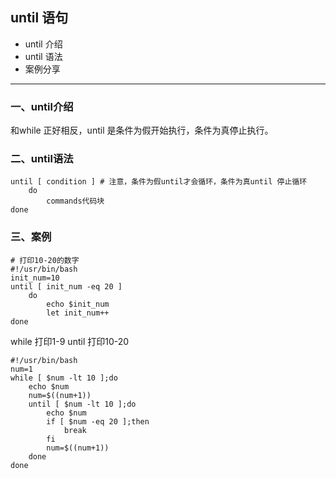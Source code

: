 ## until 语句

- until 介绍
- until 语法
- 案例分享

---

###  一、until介绍

和while 正好相反，until 是条件为假开始执行，条件为真停止执行。

### 二、until语法

```
until [ condition ] # 注意，条件为假until才会循环，条件为真until 停止循环
	do
		commands代码块
done
```

### 三、案例

```shell
# 打印10-20的数字
#!/usr/bin/bash
init_num=10
until [ init_num -eq 20 ]
	do
		echo $init_num
		let init_num++
done
```

while 打印1-9 until 打印10-20

```shell
#!/usr/bin/bash
num=1
while [ $num -lt 10 ];do
	echo $num
	num=$((num+1))
	until [ $num -lt 10 ];do
		echo $num
		if [ $num -eq 20 ];then
			break
		fi
		num=$((num+1))
	done
done
```

